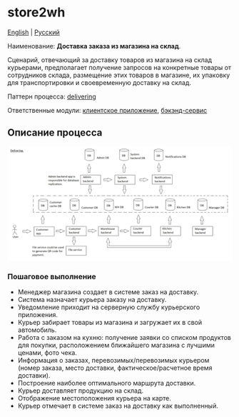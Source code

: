 # store2wh

[English](store2wh.md) | [Русский](store2wh.ru.md)

Наименование: **Доставка заказа из магазина на склад**.

Сценарий, отвечающий за доставку товаров из магазина на склад курьерами, предполагает получение запросов на конкретные товары от сотрудников склада, размещение этих товаров в магазине, их упаковку для транспортировки и своевременную доставку на склад.

Паттерн процесса: [delivering](../../processpatterns/delivering.ru.md)

Ответственные модули: [клиентское приложение](../../frontend/courierclient.md), [бэкэнд-сервис](../../backend/courierbackend.md)

## Описание процесса

![delivering_overall](../../img/delivering_overall.png)

### Пошаговое выполнение

- Менеджер магазина создает в системе заказ на доставку.
- Система назначает курьера заказу на доставку.
- Уведомление приходит на серверную службу курьерского приложения.
- Курьер забирает товары из магазина и загружает их в свой автомобиль.
- Работа с заказом на кухню: получение заявки со списком продуктов для покупки, расположением ближайшего магазина с лучшими ценами, фото чека.
- Информация о заказах, перевозимых/перевозимых курьером (номер заказа, место доставки, фактическое/расчетное время доставки).
- Построение наиболее оптимального маршрута доставки.
- Курьер доставляет продукцию на склад.
- Отображение местоположения курьера на карте.
- Курьер отмечает в системе заказ на доставку как выполненный.
